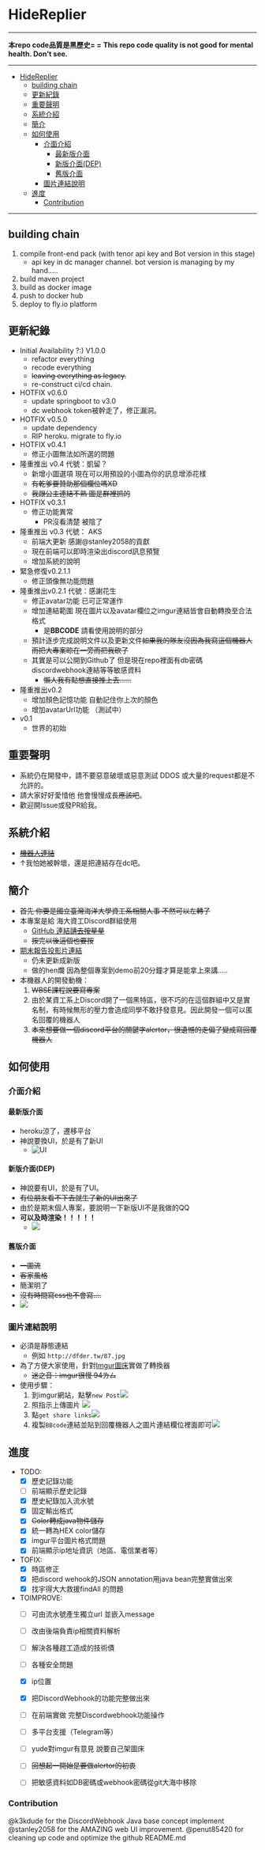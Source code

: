 # HideReplier

-----------------
**本repo code品質是黑歷史= =**
**This repo code quality is not good for mental health. Don't see.**

-----------------


<!-- To be compatible with GitHub, you should maintain a table of content by yourself. Recommend to use markdown extension in vscode. -->
- [HideReplier](#hidereplier)
  - [building chain](#building-chain)
  - [更新紀錄](#更新紀錄)
  - [重要聲明](#重要聲明)
  - [系統介紹](#系統介紹)
  - [簡介](#簡介)
  - [如何使用](#如何使用)
    - [介面介紹](#介面介紹)
      - [最新版介面](#最新版介面)
      - [新版介面(DEP)](#新版介面dep)
      - [舊版介面](#舊版介面)
    - [圖片連結說明](#圖片連結說明)
  - [進度](#進度)
    - [Contribution](#contribution)

---
## building chain
1. compile front-end pack (with tenor api key and Bot version in this stage)
   - api key in dc manager channel. bot version is managing by my hand.....
2. build maven project
3. build as docker image
4. push to docker hub
5. deploy to fly.io platform



## 更新紀錄
- Initial Availability ?:) V1.0.0
  - refactor everything
  - recode everything
  - ~~leaving everything as legacy.~~
  - re-construct ci/cd chain.
- HOTFIX v0.6.0
  - update springboot to v3.0
  - dc webhook token被幹走了，修正漏洞。
- HOTFIX v0.5.0
  - update dependency
  - RIP heroku. migrate to fly.io
- HOTFIX v0.4.1
    - 修正小圖無法如所選的問題
- 隆重推出 v0.4  代號：凱留？
    - 新增小圖選項 現在可以用預設的小圖為你的訊息增添花樣
    - ~~有乾爹要贊助那個欄位嗎XD~~
    - ~~我跟公主連結不熟 圖是群裡抓的~~
- HOTFIX v0.3.1
    - 修正功能異常
        - PR沒看清楚 被陰了
- 隆重推出 v0.3 代號： AKS
    - 前端大更新 感謝@stanley2058的貢獻
    - 現在前端可以即時渲染出discord訊息預覽
    - 增加系統的說明
- 緊急修復v0.2.1.1
    - 修正頭像無功能問題
- 隆重推出v0.2.1 代號：感謝花生
    - 修正avatar功能 已可正常運作
    - 增加連結範圍 現在圖片以及avatar欄位之imgur連結皆會自動轉換至合法格式
        - 是**BBCODE** 請看使用說明的部分
    - 預計逐步完成說明文件以及更新文件~~如果我的隊友沒因為我寫這個機器人而把大專案晾在一旁而把我砍了~~
    - 其實是可以公開到Github了 但是現在repo裡面有db密碼 discordwebhook連結等等敏感資料
        - ~~懶人我有點想直接推上去......~~
- 隆重推出v0.2
    - 增加顏色記憶功能 自動記住你上次的顏色
    - 增加avatarUrl功能 （測試中）
- v0.1
    - 世界的初始

## 重要聲明
- 系統仍在開發中，請不要惡意破壞或惡意測試 DDOS 或大量的request都是不允許的。
- 請大家好好愛惜他 他會慢慢成長~~應該吧~~。
- 歡迎開Issue或發PR給我。

## 系統介紹
- ~~[機器人連結](https://hidedbot.herokuapp.com/)~~
- ↑我怕她被幹壞，還是把連結存在dc吧。

## 簡介
- ~~首先 你要是國立臺灣海洋大學資工系相關人事 不然可以左轉了~~
- 本專案是給 海大資工Discord群組使用
    - [GitHub 連結~~請去按星星~~](https://github.com/DF-wu/NTOUCS_DiscordInvitationPage)
    - ~~按完以後這個也要按~~
- [期末報告投影片連結](https://docs.google.com/presentation/d/1bW8c_qMBIMk7MU57SnitGGbVtT4q9azKrPZhveccIRA/edit)
    - 仍未更新成新版
    - 做的hen爛 因為整個專案到demo前20分鐘才算是能拿上來講.....
- 本機器人的開發動機：
    1. ~~WBSE課程說要寫專案~~
    2. 由於某資工系上Discord開了一個黑特區，很不巧的在這個群組中又是實名制，有時候無形的壓力會造成同學不敢抒發意見。因此開發一個可以匿名回覆的機器人
    3. ~~本來想要做一個discord平台的關鍵字alertor，很遺憾的走偏了變成寫回覆機器人~~

## 如何使用

### 介面介紹


#### 最新版介面
+ heroku涼了，遷移平台
+ 神說要換UI，於是有了新UI
    + ![UI](img/image.png)

#### 新版介面(DEP)
- 神說要有UI，於是有了UI。
- ~~有位朋友看不下去就生了新的UI出來了~~
- 由於是期末個人專案，要說明一下新版UI不是我做的QQ
- **可以及時渲染！！！！！**
    - ![](https://i.imgur.com/q0gZLma.png)

#### 舊版介面
- ~~一圖流~~
- ~~客家風格~~
- 簡潔明了
- ~~沒有時間寫css也不會寫....~~
- ![](https://i.imgur.com/JPOJWJM.jpg)

### 圖片連結說明
- 必須是靜態連結
    - 例如 `http://dfder.tw/87.jpg`
- 為了方便大家使用，針對[Imgur圖床](https://imgur.com)實做了轉換器
    - ~~迷之音：imgur很慢 94ㄌㄙ~~
- 使用步驟：
    1. 到imgur網站，點擊`new Post`![](https://i.imgur.com/rWKAPmW.jpg)
    2. 照指示上傳圖片 ![](https://i.imgur.com/SF1xZF5.png)
    3. 點`get share links`![](https://i.imgur.com/JQvCU3w.png)
    4. 複製`BBcode`連結並貼到回覆機器人之圖片連結欄位裡面即可![](https://i.imgur.com/FTNzuEt.png )

## 進度
- TODO:
    - [x] 歷史記錄功能
    - [ ] 前端顯示歷史記錄
    - [x] 歷史紀錄加入流水號
    - [x] 固定輸出格式
    - [x] ~~Color轉成java物件儲存~~
    - [x] 統一轉為HEX color儲存
    - [x] imgur平台圖片格式問題
    - [x] 前端顯示ip地址資訊（地區、電信業者等）
- TOFIX:
    - [x] 時區修正
    - [x] 把discord wehook的JSON annotation用java bean完整實做出來
    - [x] 找宇得大大救援findAll 的問題
- TOIMPROVE:
    - [ ] 可由流水號產生獨立url 並嵌入message
    - [ ] 改由後端負責ip相關資料解析
    - [ ] 解決各種趕工造成的技術債
    - [ ] 各種安全問題
    - [x] ip位置
    - [x] 把DiscordWebhook的功能完整做出來
    - [ ] 在前端實做 完整Discordwebhook功能操作
    - [ ] 多平台支援（Telegram等）
    - [ ] yude對imgur有意見 說要自己架圖床
    - [ ] ~~回想起一開始是要做alertor的初衷~~
    - [ ] 把敏感資料如DB密碼或webhook密碼從git大海中移除
 

### Contribution
@k3kdude for the DiscordWebhook Java base concept implement
@stanley2058 for the AMAZING web UI improvement.
@penut85420 for cleaning up code and optimize the github README.md 
